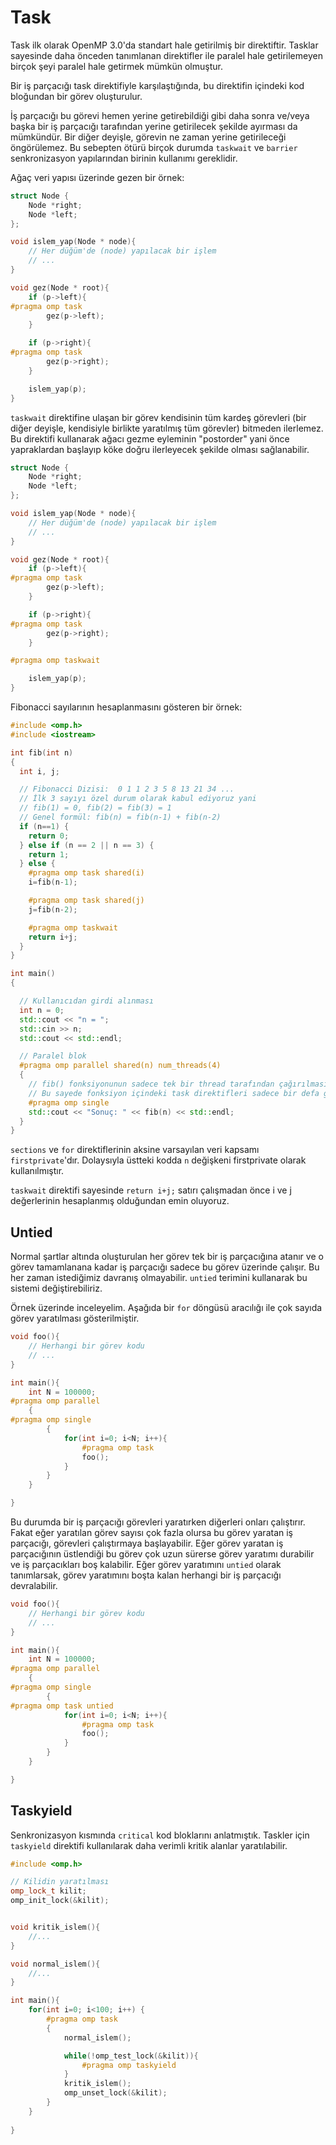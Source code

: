 # Task

Task ilk olarak OpenMP 3.0'da standart hale getirilmiş bir direktiftir. Tasklar sayesinde daha önceden tanımlanan direktifler ile paralel hale getirilemeyen birçok şeyi paralel hale getirmek mümkün olmuştur.

Bir iş parçacığı task direktifiyle karşılaştığında, bu direktifin içindeki kod bloğundan bir görev oluşturulur. 

İş parçacığı bu görevi hemen yerine getirebildiği gibi daha sonra ve/veya başka bir iş parçacığı tarafından yerine getirilecek şekilde ayırması da mümkündür. Bir diğer deyişle, görevin ne zaman yerine getirileceği öngörülemez. Bu sebepten ötürü birçok durumda `taskwait` ve `barrier` senkronizasyon yapılarından birinin kullanımı gereklidir. 

Ağaç veri yapısı üzerinde gezen bir örnek:

```cpp
struct Node {
	Node *right;
	Node *left;
};

void islem_yap(Node * node){
	// Her düğüm'de (node) yapılacak bir işlem
	// ...
}

void gez(Node * root){
	if (p->left){
#pragma omp task
		gez(p->left);
	}

	if (p->right){
#pragma omp task
		gez(p->right);
	}

	islem_yap(p);
}

```

`taskwait` direktifine ulaşan bir görev kendisinin tüm kardeş görevleri (bir diğer deyişle, kendisiyle birlikte yaratılmış tüm görevler) bitmeden ilerlemez. 
Bu direktifi kullanarak ağacı gezme eyleminin "postorder" yani önce yapraklardan başlayıp köke doğru ilerleyecek şekilde olması sağlanabilir.


```cpp
struct Node {
	Node *right;
	Node *left;
};

void islem_yap(Node * node){
	// Her düğüm'de (node) yapılacak bir işlem
	// ...
}

void gez(Node * root){
	if (p->left){
#pragma omp task
		gez(p->left);
	}

	if (p->right){
#pragma omp task
		gez(p->right);
	}

#pragma omp taskwait

	islem_yap(p);
}

```

Fibonacci sayılarının hesaplanmasını gösteren bir örnek:

```cpp
#include <omp.h>
#include <iostream>

int fib(int n)
{
  int i, j;

  // Fibonacci Dizisi:  0 1 1 2 3 5 8 13 21 34 ...
  // İlk 3 sayıyı özel durum olarak kabul ediyoruz yani
  // fib(1) = 0, fib(2) = fib(3) = 1 
  // Genel formül: fib(n) = fib(n-1) + fib(n-2)
  if (n==1) {  
    return 0;
  } else if (n == 2 || n == 3) {
    return 1;
  } else {
    #pragma omp task shared(i) 
    i=fib(n-1);

    #pragma omp task shared(j) 
    j=fib(n-2);

    #pragma omp taskwait
    return i+j;
  }
}

int main()
{

  // Kullanıcıdan girdi alınması  
  int n = 0;
  std::cout << "n = ";
  std::cin >> n;
  std::cout << std::endl;

  // Paralel blok  
  #pragma omp parallel shared(n) num_threads(4)
  {
    // fib() fonksiyonunun sadece tek bir thread tarafından çağırılması için single direktifi kullanılmış.
    // Bu sayede fonksiyon içindeki task direktifleri sadece bir defa göreve çevrilecektir.  
    #pragma omp single
    std::cout << "Sonuç: " << fib(n) << std::endl;
  }
}
```

`sections` ve `for` direktiflerinin aksine varsayılan veri kapsamı `firstprivate`'dır. Dolaysıyla üstteki kodda `n` değişkeni firstprivate olarak kullanılmıştır.

`taskwait` direktifi sayesinde `return i+j;` satırı çalışmadan önce i ve j değerlerinin hesaplanmış olduğundan emin oluyoruz.


## Untied

Normal şartlar altında oluşturulan her görev tek bir iş parçacığına atanır ve o görev tamamlanana kadar iş parçacığı sadece bu görev üzerinde çalışır. 
Bu her zaman istediğimiz davranış olmayabilir. `untied` terimini kullanarak bu sistemi değiştirebiliriz.

Örnek üzerinde inceleyelim. Aşağıda bir `for` döngüsü aracılığı ile çok sayıda görev yaratılması gösterilmiştir. 

``` cpp
void foo(){
	// Herhangi bir görev kodu
	// ...
}

int main(){
	int N = 100000;
#pragma omp parallel
	{
#pragma omp single
		{
			for(int i=0; i<N; i++){
				#pragma omp task
				foo();
			}
		}
	}

}
```

Bu durumda bir iş parçacığı görevleri yaratırken diğerleri onları çalıştırır. 
Fakat eğer yaratılan görev sayısı çok fazla olursa bu görev yaratan iş parçacığı, görevleri çalıştırmaya başlayabilir.
Eğer görev yaratan iş parçacığının üstlendiği bu görev çok uzun sürerse görev yaratımı durabilir ve iş parçacıkları boş kalabilir.
Eğer görev yaratımını `untied` olarak tanımlarsak, görev yaratımını boşta kalan herhangi bir iş parçacığı devralabilir.

``` cpp
void foo(){
	// Herhangi bir görev kodu
	// ...
}

int main(){
	int N = 100000;
#pragma omp parallel
	{
#pragma omp single
		{
#pragma omp task untied
			for(int i=0; i<N; i++){
				#pragma omp task
				foo();
			}
		}
	}

}
```

## Taskyield

Senkronizasyon kısmında `critical` kod bloklarını anlatmıştık. 
Taskler için `taskyield` direktifi kullanılarak daha verimli kritik alanlar yaratılabilir.

```cpp
#include <omp.h>

// Kilidin yaratılması
omp_lock_t kilit; 
omp_init_lock(&kilit);


void kritik_islem(){
	//...
}

void normal_islem(){
	//...
}

int main(){
	for(int i=0; i<100; i++) {
		#pragma omp task
		{
			normal_islem();

			while(!omp_test_lock(&kilit)){
				#pragma omp taskyield
			}
			kritik_islem();
			omp_unset_lock(&kilit);
		}
	}
	
}
```


